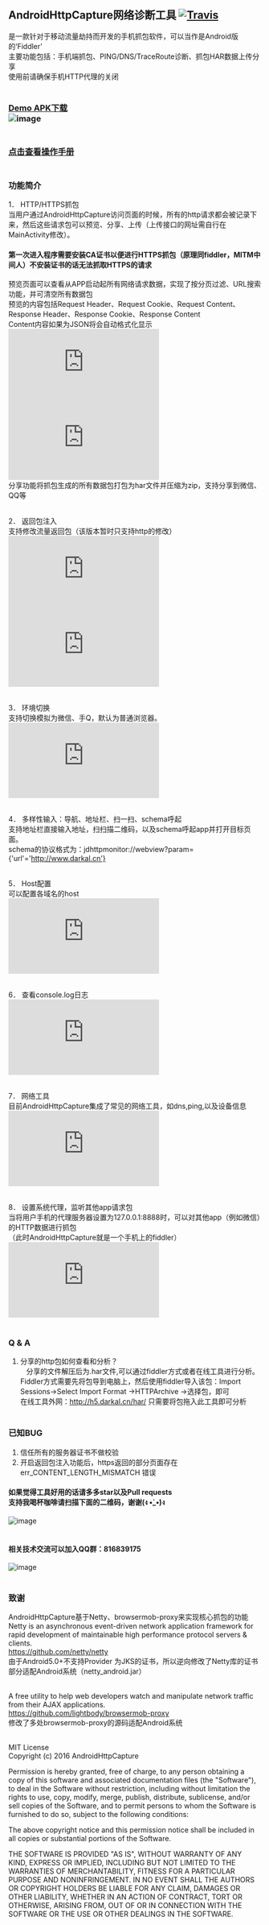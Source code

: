 ## AndroidHttpCapture网络诊断工具      [![Travis](https://img.shields.io/travis/rust-lang/rust.svg)](https://travis-ci.org/JZ-Darkal/AndroidHttpCapture)<br>
是一款针对于移动流量劫持而开发的手机抓包软件，可以当作是Android版的‘Fiddler’<br>
主要功能包括：手机端抓包、PING/DNS/TraceRoute诊断、抓包HAR数据上传分享<br>
使用前请确保手机HTTP代理的关闭<br><br>
### [Demo APK下载](http://h5.darkal.cn/har/demo.apk)<br>![image](http://h5.darkal.cn/har/1478783982.jpg?t=1) <br><br>

### [点击查看操作手册](http://h5.darkal.cn/har/guide/widget.guide.html)<br><br>


### 功能简介
1． HTTP/HTTPS抓包<br>
当用户通过AndroidHttpCapture访问页面的时候，所有的http请求都会被记录下来，然后这些请求包可以预览、分享、上传（上传接口的网址需自行在MainActivity修改）。<br>
#### 第一次进入程序需要安装CA证书以便进行HTTPS抓包（原理同fiddler，MITM中间人）不安装证书的话无法抓取HTTPS的请求<br>
预览页面可以查看从APP启动起所有网络请求数据，实现了按分页过滤、URL搜索功能，并可清空所有数据包<br>
预览的内容包括Request Header、Request Cookie、Request Content、Response Header、Response Cookie、Response Content<br>
Content内容如果为JSON将会自动格式化显示<br>
![image](https://www.darkal.cn/imgd.php?src=/2016/09/WechatIMG77.jpeg&width=350) 
![image](https://www.darkal.cn/imgd.php?src=/2016/09/230686663947787928.jpg&width=350)<br>
分享功能将抓包生成的所有数据包打包为har文件并压缩为zip，支持分享到微信、QQ等<br><br>

2． 返回包注入<br>
支持修改流量返回包（该版本暂时只支持http的修改）<br>
![image](https://www.darkal.cn/imgd.php?src=/2016/09/WechatIMG180.jpeg&width=350)
![image](https://www.darkal.cn/imgd.php?src=/2016/09/WechatIMG181.jpeg&width=350)<br><br>

3． 环境切换<br>
支持切换模拟为微信、手Q，默认为普通浏览器。<br>
![image](https://www.darkal.cn/imgd.php?src=/2016/09/WechatIMG81.jpeg&width=350)<br><br>

4． 多样性输入：导航、地址栏、扫一扫、schema呼起<br>
支持地址栏直接输入地址，扫扫描二维码，以及schema呼起app并打开目标页面。<br>
schema的协议格式为：jdhttpmonitor://webview?param={'url'='http://www.darkal.cn'}<br><br>

5． Host配置<br>
可以配置各域名的host<br>
![image](https://www.darkal.cn/imgd.php?src=/2016/09/WechatIMG79.jpeg&width=350&t=1)<br><br>


6． 查看console.log日志<br>
![image](https://www.darkal.cn/imgd.php?src=/2016/09/WechatIMG82.jpeg&width=350)<br><br>


7． 网络工具<br>
目前AndroidHttpCapture集成了常见的网络工具，如dns,ping,以及设备信息<br>
![image](https://www.darkal.cn/imgd.php?src=/2016/09/621495078826.jpg&width=350)<br><br>

8． 设置系统代理，监听其他app请求包<br>
当将用户手机的代理服务器设置为127.0.0.1:8888时，可以对其他app（例如微信）的HTTP数据进行抓包<br>
（此时AndroidHttpCapture就是一个手机上的fiddler）<br>
![image](https://www.darkal.cn/imgd.php?src=/2016/09/WechatIMG80.jpeg&width=350)<br><br>

### Q & A<br>
1. 分享的http包如何查看和分析？<br>
    分享的文件解压后为.har文件,可以通过fiddler方式或者在线工具进行分析。<br>
    Fiddler方式需要先将包导到电脑上，然后使用fiddler导入该包：Import Sessions->Select Import Format ->HTTPArchive ->选择包，即可<br>
    在线工具外网：http://h5.darkal.cn/har/ 只需要将包拖入此工具即可分析<br><br>

### 已知BUG<br>
1. 信任所有的服务器证书不做校验<br>
2. 开启返回包注入功能后，https返回的部分页面存在 err_CONTENT_LENGTH_MISMATCH 错误<br>

#### 如果觉得工具好用的话请多多star以及Pull requests<br>支持我喝杯咖啡请扫描下面的二维码，谢谢(ง •̀_•́)ง<br>
![image](http://h5.darkal.cn/har/guide/img/code.jpg)<br><br>

#### 相关技术交流可以加入QQ群：816839175<br>
![image](http://h5.darkal.cn/har/guide/img/qq.jpg)<br><br>

### 致谢<br>
AndroidHttpCapture基于Netty、browsermob-proxy来实现核心抓包的功能<br>
Netty is an asynchronous event-driven network application framework for rapid development of maintainable high performance protocol servers & clients.<br>
https://github.com/netty/netty<br>
由于Android5.0+不支持Provider 为JKS的证书，所以逆向修改了Netty库的证书部分适配Android系统（netty_android.jar）<br><br>

A free utility to help web developers watch and manipulate network traffic from their AJAX applications.<br>
https://github.com/lightbody/browsermob-proxy<br>
修改了多处browsermob-proxy的源码适配Android系统<br><br>

MIT License<br>
Copyright (c) 2016 AndroidHttpCapture

Permission is hereby granted, free of charge, to any person obtaining a copy
of this software and associated documentation files (the "Software"), to deal
in the Software without restriction, including without limitation the rights
to use, copy, modify, merge, publish, distribute, sublicense, and/or sell
copies of the Software, and to permit persons to whom the Software is
furnished to do so, subject to the following conditions:

The above copyright notice and this permission notice shall be included in all
copies or substantial portions of the Software.

THE SOFTWARE IS PROVIDED "AS IS", WITHOUT WARRANTY OF ANY KIND, EXPRESS OR
IMPLIED, INCLUDING BUT NOT LIMITED TO THE WARRANTIES OF MERCHANTABILITY,
FITNESS FOR A PARTICULAR PURPOSE AND NONINFRINGEMENT. IN NO EVENT SHALL THE
AUTHORS OR COPYRIGHT HOLDERS BE LIABLE FOR ANY CLAIM, DAMAGES OR OTHER
LIABILITY, WHETHER IN AN ACTION OF CONTRACT, TORT OR OTHERWISE, ARISING FROM,
OUT OF OR IN CONNECTION WITH THE SOFTWARE OR THE USE OR OTHER DEALINGS IN THE
SOFTWARE.

